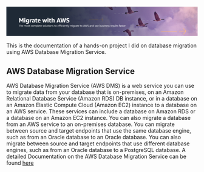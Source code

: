 ![](https://github.com/CloudRiRi15/DATABASE-MIGRATION/blob/main/assets/migrate-with-aws.png)


This is the documentation of a hands-on project I did on database migration using AWS Database Migration Service. 

## AWS Database Migration Service

AWS Database Migration Service (AWS DMS) is a web service you can use to migrate data from your database that is on-premises, on an Amazon Relational Database Service 
(Amazon RDS) DB instance, or in a database on an Amazon Elastic Compute Cloud (Amazon EC2) instance to a database on an AWS service. These services can include a 
database on Amazon RDS or a database on an Amazon EC2 instance. You can also migrate a database from an AWS service to an on-premises database. You can migrate between 
source and target endpoints that use the same database engine, such as from an Oracle database to an Oracle database. You can also migrate between source and target 
endpoints that use different database engines, such as from an Oracle database to a PostgreSQL database. A detailed Documentation on the AWS Database Migration Service can be found [here](https://docs.aws.amazon.com/dms/index.html)
